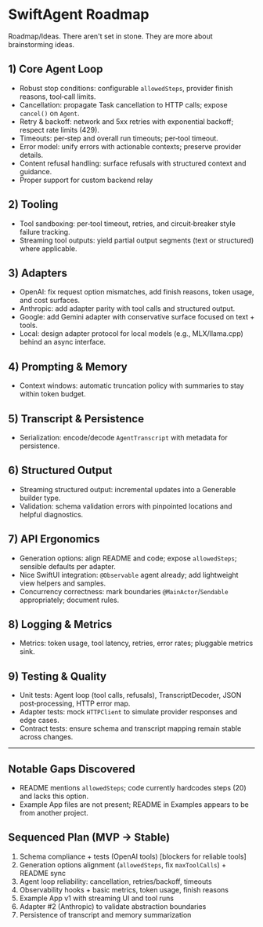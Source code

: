 # SwiftAgent Roadmap

Roadmap/Ideas. There aren't set in stone. They are more about brainstorming ideas.

## 1) Core Agent Loop

- Robust stop conditions: configurable `allowedSteps`, provider finish reasons, tool‑call limits.
- Cancellation: propagate Task cancellation to HTTP calls; expose `cancel()` on `Agent`.
- Retry & backoff: network and 5xx retries with exponential backoff; respect rate limits (429).
- Timeouts: per‑step and overall run timeouts; per‑tool timeout.
- Error model: unify errors with actionable contexts; preserve provider details.
- Content refusal handling: surface refusals with structured context and guidance.
- Proper support for custom backend relay

## 2) Tooling

- Tool sandboxing: per‑tool timeout, retries, and circuit‑breaker style failure tracking.
- Streaming tool outputs: yield partial output segments (text or structured) where applicable.

## 3) Adapters

- OpenAI: fix request option mismatches, add finish reasons, token usage, and cost surfaces.
- Anthropic: add adapter parity with tool calls and structured output.
- Google: add Gemini adapter with conservative surface focused on text + tools.
- Local: design adapter protocol for local models (e.g., MLX/llama.cpp) behind an async interface.

## 4) Prompting & Memory

- Context windows: automatic truncation policy with summaries to stay within token budget.

## 5) Transcript & Persistence

- Serialization: encode/decode `AgentTranscript` with metadata for persistence.

## 6) Structured Output

- Streaming structured output: incremental updates into a Generable builder type.
- Validation: schema validation errors with pinpointed locations and helpful diagnostics.

## 7) API Ergonomics

- Generation options: align README and code; expose `allowedSteps`; sensible defaults per adapter.
- Nice SwiftUI integration: `@Observable` agent already; add lightweight view helpers and samples.
- Concurrency correctness: mark boundaries `@MainActor`/`Sendable` appropriately; document rules.

## 8) Logging & Metrics

- Metrics: token usage, tool latency, retries, error rates; pluggable metrics sink.

## 9) Testing & Quality

- Unit tests: Agent loop (tool calls, refusals), TranscriptDecoder, JSON post‑processing, HTTP error map.
- Adapter tests: mock `HTTPClient` to simulate provider responses and edge cases.
- Contract tests: ensure schema and transcript mapping remain stable across changes.

---

## Notable Gaps Discovered

- README mentions `allowedSteps`; code currently hardcodes steps (20) and lacks this option.
- Example App files are not present; README in Examples appears to be from another project.

## Sequenced Plan (MVP → Stable)

1. Schema compliance + tests (OpenAI tools) [blockers for reliable tools]
2. Generation options alignment (`allowedSteps`, fix `maxToolCalls`) + README sync
3. Agent loop reliability: cancellation, retries/backoff, timeouts
4. Observability hooks + basic metrics, token usage, finish reasons
5. Example App v1 with streaming UI and tool runs
6. Adapter #2 (Anthropic) to validate abstraction boundaries
7. Persistence of transcript and memory summarization

